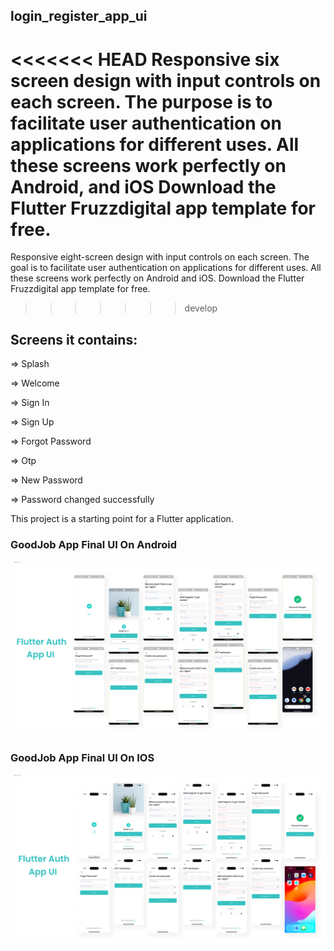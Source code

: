 ## login_register_app_ui

<<<<<<< HEAD
Responsive six screen design with input controls on each screen. 
The purpose is to facilitate user authentication on applications for 
different uses. All these screens work perfectly on Android,  and iOS
Download the Flutter Fruzzdigital app template for free.
=======
Responsive eight-screen design with input controls on each screen. 
The goal is to facilitate user authentication on applications for different uses. 
All these screens work perfectly on Android and iOS. Download the Flutter 
Fruzzdigital app template for free.
>>>>>>> develop

## Screens it contains:

=> Splash

=> Welcome

=> Sign In

=> Sign Up

=> Forgot Password

=> Otp 

=> New Password 

=> Password changed successfully 

This project is a starting point for a Flutter application.

### GoodJob App Final UI On Android
![Preview](/flutter_auth_android_ui.jpg)

### GoodJob App Final UI On IOS
![Preview](/flutter_auth_ios_ui.jpg)